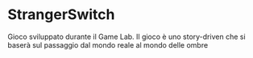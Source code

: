 # StrangerSwitch

Gioco sviluppato durante il Game Lab.
Il gioco è uno story-driven che si baserà sul passaggio dal mondo reale al mondo delle ombre
